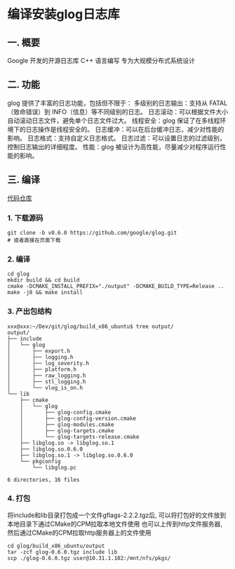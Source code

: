 
# 编译安装glog日志库
## 一. 概要
Google 开发的开源日志库
C++ 语言编写
专为大规模分布式系统设计
## 二. 功能
glog 提供了丰富的日志功能，包括但不限于：
多级别的日志输出：支持从 FATAL（致命错误）到 INFO（信息）等不同级别的日志。
日志滚动：可以根据文件大小自动滚动日志文件，避免单个日志文件过大。
线程安全：glog 保证了在多线程环境下的日志操作是线程安全的。
日志缓冲：可以在后台缓冲日志，减少对性能的影响。
日志格式：支持自定义日志格式。
日志过滤：可以设置日志的过滤级别，控制日志输出的详细程度。
性能：glog 被设计为高性能，尽量减少对程序运行性能的影响。
## 三. 编译
[代码仓库](https://github.com/google/glog) 
### 1. 下载源码
```shell
git clone -b v0.6.0 https://github.com/google/glog.git
# 或者直接在页面下载
```
### 2. 编译
```shell
cd glog
mkdir build && cd build
cmake -DCMAKE_INSTALL_PREFIX="./output" -DCMAKE_BUILD_TYPE=Release ..
make -j8 && make install
```
### 3. 产出包结构
```
xxx@xxx:~/Dev/git/glog/build_x86_ubuntu$ tree output/
output/
├── include
│   └── glog
│       ├── export.h
│       ├── logging.h
│       ├── log_severity.h
│       ├── platform.h
│       ├── raw_logging.h
│       ├── stl_logging.h
│       └── vlog_is_on.h
└── lib
    ├── cmake
    │   └── glog
    │       ├── glog-config.cmake
    │       ├── glog-config-version.cmake
    │       ├── glog-modules.cmake
    │       ├── glog-targets.cmake
    │       └── glog-targets-release.cmake
    ├── libglog.so -> libglog.so.1
    ├── libglog.so.0.6.0
    ├── libglog.so.1 -> libglog.so.0.6.0
    └── pkgconfig
        └── libglog.pc

6 directories, 16 files
```
### 4. 打包
将include和lib目录打包成一个文件gflags-2.2.2.tgz后,
可以将打包好的文件放到本地目录下通过CMake的CPM拉取本地文件使用
也可以上传到http文件服务器,然后通过CMake的CPM拉取http服务器上的文件使用
```shell
cd glog/build_x86_ubuntu/output
tar -zcf glog-0.6.0.tgz include lib
scp ./glog-0.6.0.tgz user@10.31.1.102:/mnt/nfs/pkgs/
```